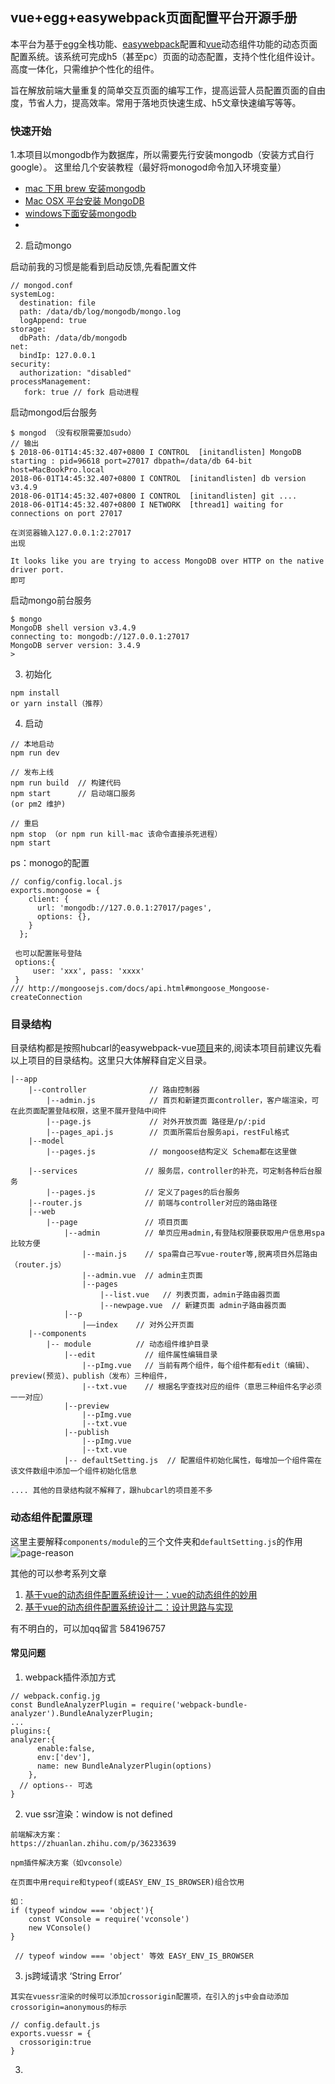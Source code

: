 ## vue+egg+easywebpack页面配置平台开源手册
本平台为基于[egg](4)全栈功能、[easywebpack](5)配置和[vue](6)动态组件功能的动态页面配置系统。该系统可完成h5（甚至pc）页面的动态配置，支持个性化组件设计。高度一体化，只需维护个性化的组件。

旨在解放前端大量重复的简单交互页面的编写工作，提高运营人员配置页面的自由度，节省人力，提高效率。常用于落地页快速生成、h5文章快速编写等等。
### 快速开始

1.本项目以mongodb作为数据库，所以需要先行安装mongodb（安装方式自行google）。
这里给几个安装教程（最好将monogod命令加入环境变量）
- [mac 下用 brew 安装mongodb](1)
- [Mac OSX 平台安装 MongoDB](2)
- [windows下面安装mongodb](3)
- 

2. 启动mongo

启动前我的习惯是能看到启动反馈,先看配置文件
```
// mongod.conf
systemLog:
  destination: file
  path: /data/db/log/mongodb/mongo.log
  logAppend: true
storage:
  dbPath: /data/db/mongodb
net:
  bindIp: 127.0.0.1
security:
  authorization: "disabled"
processManagement:
   fork: true // fork 启动进程

```

启动mongod后台服务
```
$ mongod （没有权限需要加sudo）
// 输出
$ 2018-06-01T14:45:32.407+0800 I CONTROL  [initandlisten] MongoDB starting : pid=96618 port=27017 dbpath=/data/db 64-bit host=MacBookPro.local
2018-06-01T14:45:32.407+0800 I CONTROL  [initandlisten] db version v3.4.9
2018-06-01T14:45:32.407+0800 I CONTROL  [initandlisten] git ....
2018-06-01T14:45:32.407+0800 I NETWORK  [thread1] waiting for connections on port 27017

在浏览器输入127.0.0.1:2:27017
出现

It looks like you are trying to access MongoDB over HTTP on the native driver port.
即可
```

启动mongo前台服务
```
$ mongo
MongoDB shell version v3.4.9
connecting to: mongodb://127.0.0.1:27017
MongoDB server version: 3.4.9
>

```

3. 初始化

```
npm install
or yarn install（推荐）
```
4. 启动

```
// 本地启动
npm run dev

// 发布上线
npm run build  // 构建代码
npm start      // 启动端口服务
(or pm2 维护)

// 重启
npm stop （or npm run kill-mac 该命令直接杀死进程）
npm start 

```
ps：monogo的配置
```
// config/config.local.js
exports.mongoose = {
    client: {
      url: 'mongodb://127.0.0.1:27017/pages',
      options: {},
    }
  };
 
 也可以配置账号登陆
 options:{
     user: 'xxx', pass: 'xxxx'
 }
/// http://mongoosejs.com/docs/api.html#mongoose_Mongoose-createConnection
```
### 目录结构

目录结构都是按照hubcarl的easywebpack-vue[项目](7)来的,阅读本项目前建议先看以上项目的目录结构。这里只大体解释自定义目录。
```
|--app
    |--controller              // 路由控制器
        |--admin.js            // 首页和新建页面controller，客户端渲染，可在此页面配置登陆权限，这里不展开登陆中间件
        |--page.js             // 对外开放页面 路径是/p/:pid 
        |--pages_api.js        // 页面所需后台服务api，restFul格式
    |--model
        |--pages.js            // mongoose结构定义 Schema都在这里做

    |--services               // 服务层，controller的补充，可定制各种后台服务
        |--pages.js           // 定义了pages的后台服务
    |--router.js              // 前端与controller对应的路由路径
    |--web
        |--page               // 项目页面
            |--admin          // 单页应用admin,有登陆权限要获取用户信息用spa比较方便
                |--main.js    // spa需自己写vue-router等,脱离项目外层路由（router.js）
                |--admin.vue  // admin主页面
                |--pages
                    |--list.vue   // 列表页面，admin子路由器页面
                    |--newpage.vue  // 新建页面 admin子路由器页面
            |--p
                |——index    // 对外公开页面
    |--components           
        |-- module          // 动态组件维护目录
            |--edit           // 组件属性编辑目录 
                |--pImg.vue   // 当前有两个组件，每个组件都有edit（编辑）、preview(预览)、publish（发布）三种组件，
                |--txt.vue    // 根据名字查找对应的组件（意思三种组件名字必须一一对应）
            |--preview
                |--pImg.vue
                |--txt.vue
            |--publish
                |--pImg.vue
                |--txt.vue
            |-- defaultSetting.js  // 配置组件初始化属性，每增加一个组件需在该文件数组中添加一个组件初始化信息

.... 其他的目录结构就不解释了，跟hubcarl的项目差不多

```
### 动态组件配置原理
这里主要解释`components/module`的三个文件夹和`defaultSetting.js`的作用
![page-reason](http://8pig-file.oss-cn-shenzhen.aliyuncs.com/page/page-reason.png)


其他的可以参考系列文章
1. [基于vue的动态组件配置系统设计一：vue的动态组件的妙用](https://segmentfault.com/n/1330000012755580)
2. [基于vue的动态组件配置系统设计二：设计思路与实现](https://segmentfault.com/n/1330000012895094)


有不明白的，可以加qq留言 584196757

#### 常见问题

1. webpack插件添加方式

```
// webpack.config.jg
const BundleAnalyzerPlugin = require('webpack-bundle-analyzer').BundleAnalyzerPlugin;
...
plugins:{
analyzer:{
      enable:false,
      env:['dev'],
      name: new BundleAnalyzerPlugin(options)
    },
  // options-- 可选
}

```
2. vue ssr渲染：window is not defined
```
前端解决方案：
https://zhuanlan.zhihu.com/p/36233639

npm插件解决方案（如vconsole）

在页面中用require和typeof(或EASY_ENV_IS_BROWSER)组合饮用

如：
if (typeof window === 'object'){
    const VConsole = require('vconsole')
    new VConsole()
}

 // typeof window === 'object' 等效 EASY_ENV_IS_BROWSER
```

3. js跨域请求 ‘String Error’
```
其实在vuessr渲染的时候可以添加crossorigin配置项，在引入的js中会自动添加crossorigin=anonymous的标示

// config.default.js
exports.vuessr = {
  crossorigin:true  
}
```
3. 

[1]:http://yijiebuyi.com/blog/b6a3f4a726b9c0454e28156dcc96c342.html
[2]:http://www.runoob.com/mongodb/mongodb-osx-install.html
[3]:http://www.haorooms.com/post/window_install_mongo

[4]:https://eggjs.org/zh-cn/
[5]:http://hubcarl.github.io/easywebpack/
[6]:https://cn.vuejs.org/
[7]:https://github.com/hubcarl/egg-vue-webpack-boilerplate